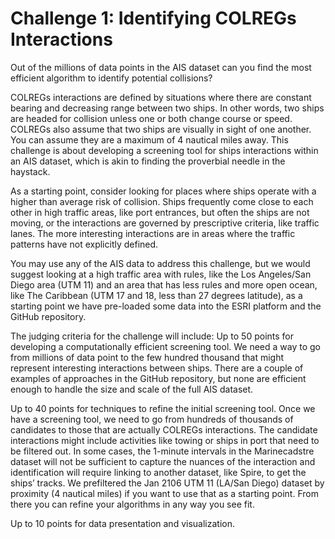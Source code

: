# Challenge 1: Identifying COLREGs Interactions 

Out of the millions of data points in the AIS dataset can you find the most efficient algorithm to identify potential collisions? 

COLREGs interactions are defined by situations where there are constant bearing and decreasing range between two ships. In other words, two ships are headed for collision unless one or both change course or speed. COLREGs also assume that two ships are visually in sight of one another. You can assume they are a maximum of 4 nautical miles away. This challenge is about developing a screening tool for ships interactions within an AIS dataset, which is akin to finding the proverbial needle in the haystack. 

As a starting point, consider looking for places where ships operate with a higher than average risk of collision. Ships frequently come close to each other in high traffic areas, like port entrances, but often the ships are not moving, or the interactions are governed by prescriptive criteria, like traffic lanes. The more interesting interactions are in areas where the traffic patterns have not explicitly defined. 

You may use any of the AIS data to address this challenge, but we would suggest looking at a high traffic area with rules, like the Los Angeles/San Diego area (UTM 11) and an area that has less rules and more open ocean, like The Caribbean (UTM 17 and 18, less than 27 degrees latitude), as a starting point we have pre-loaded some data into the ESRI platform and the GitHub repository.  

The judging criteria for the challenge will include: 
Up to 50 points for developing a computationally efficient screening tool. We need a way to go from millions of data point to the few hundred thousand that might represent interesting interactions between ships. There are a couple of examples of approaches in the GitHub repository, but none are efficient enough to handle the size and scale of the full AIS dataset.

Up to 40 points for techniques to refine the initial screening tool. Once we have a screening tool, we need to go from hundreds of thousands of candidates to those that are actually COLREGs interactions. The candidate interactions might include activities like towing or ships in port that need to be filtered out. In some cases, the 1-minute intervals in the Marinecadstre dataset will not be sufficient to capture the nuances of the interaction and identification will require linking to another dataset, like Spire, to get the ships’ tracks. We prefiltered the Jan 2106 UTM 11 (LA/San Diego) dataset by proximity (4 nautical miles) if you want to use that as a starting point.  From there you can refine your algorithms in any way you see fit. 

Up to 10 points for data presentation and visualization.

